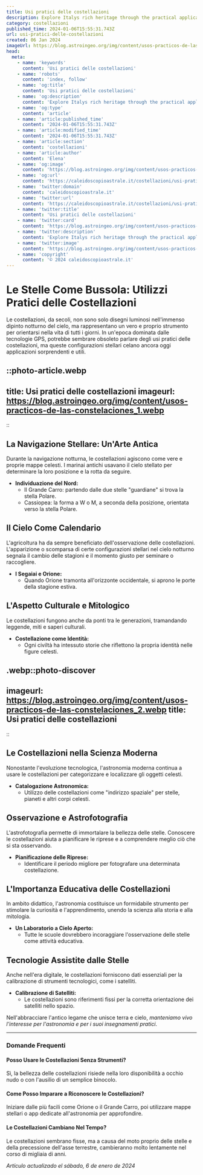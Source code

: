 ```yaml
---
title: Usi pratici delle costellazioni
description: Explore Italys rich heritage through the practical applications of constellations in navigation, farming, and folklore. Uncover the starry secrets!
category: costellazioni
published_time: 2024-01-06T15:55:31.743Z
url: usi-pratici-delle-costellazioni
created: 06 Jan 2024
imageUrl: https://blog.astroingeo.org/img/content/usos-practicos-de-las-constelaciones_1.webp
head:
  meta:
    - name: 'keywords'
      content: 'Usi pratici delle costellazioni'
    - name: 'robots'
      content: 'index, follow'
    - name: 'og:title'
      content: 'Usi pratici delle costellazioni'
    - name: 'og:description'
      content: 'Explore Italys rich heritage through the practical applications of constellations in navigation, farming, and folklore. Uncover the starry secrets!'
    - name: 'og:type'
      content: 'article'
    - name: 'article:published_time'
      content: '2024-01-06T15:55:31.743Z'
    - name: 'article:modified_time'
      content: '2024-01-06T15:55:31.743Z'
    - name: 'article:section'
      content: 'costellazioni'
    - name: 'article:author'
      content: 'Elena'
    - name: 'og:image'
      content: 'https://blog.astroingeo.org/img/content/usos-practicos-de-las-constelaciones_1.webp'
    - name: 'og:url'
      content: 'https://caleidoscopioastrale.it/costellazioni/usi-pratici-delle-costellazioni'
    - name: 'twitter:domain'
      content: 'caleidoscopioastrale.it'
    - name: 'twitter:url'
      content: 'https://caleidoscopioastrale.it/costellazioni/usi-pratici-delle-costellazioni'
    - name: 'twitter:title'
      content: 'Usi pratici delle costellazioni'
    - name: 'twitter:card'
      content: 'https://blog.astroingeo.org/img/content/usos-practicos-de-las-constelaciones_1.webp'
    - name: 'twitter:description'
      content: 'Explore Italys rich heritage through the practical applications of constellations in navigation, farming, and folklore. Uncover the starry secrets!'
    - name: 'twitter:image'
      content: 'https://blog.astroingeo.org/img/content/usos-practicos-de-las-constelaciones_1.webp'
    - name: 'copyright'
      content: '© 2024 caleidoscopioastrale.it'
---
```

# Le Stelle Come Bussola: Utilizzi Pratici delle Costellazioni

Le costellazioni, da secoli, non sono solo disegni luminosi nell'immenso dipinto notturno del cielo, ma rappresentano un vero e proprio strumento per orientarsi nella vita di tutti i giorni. In un'epoca dominata dalle tecnologie GPS, potrebbe sembrare obsoleto parlare degli usi pratici delle costellazioni, ma queste configurazioni stellari celano ancora oggi applicazioni sorprendenti e utili.

::photo-article.webp
---
title: Usi pratici delle costellazioni
imageurl: https://blog.astroingeo.org/img/content/usos-practicos-de-las-constelaciones_1.webp
---
::

## La Navigazione Stellare: Un'Arte Antica
Durante la navigazione notturna, le costellazioni agiscono come vere e proprie mappe celesti. I marinai antichi usavano il cielo stellato per determinare la loro posizione e la rotta da seguire.

- **Individuazione del Nord:**
  - Il Grande Carro: partendo dalle due stelle "guardiane" si trova la stella Polare.
  - Cassiopea: la forma a W o M, a seconda della posizione, orientata verso la stella Polare.

## Il Cielo Come Calendario
L'agricoltura ha da sempre beneficiato dell'osservazione delle costellazioni. L'apparizione o scomparsa di certe configurazioni stellari nel cielo notturno segnala il cambio delle stagioni e il momento giusto per seminare o raccogliere.

- **I Segaiai e Orione:**
  - Quando Orione tramonta all'orizzonte occidentale, si aprono le porte della stagione estiva.

## L'Aspetto Culturale e Mitologico
Le costellazioni fungono anche da ponti tra le generazioni, tramandando leggende, miti e saperi culturali.

- **Costellazione come Identità:**
  - Ogni civiltà ha intessuto storie che riflettono la propria identità nelle figure celesti.

.webp::photo-discover
---
imageurl: https://blog.astroingeo.org/img/content/usos-practicos-de-las-constelaciones_2.webp
title: Usi pratici delle costellazioni
---
::

## Le Costellazioni nella Scienza Moderna
Nonostante l'evoluzione tecnologica, l'astronomia moderna continua a usare le costellazioni per categorizzare e localizzare gli oggetti celesti.

- **Catalogazione Astronomica:**
  - Utilizzo delle costellazioni come "indirizzo spaziale" per stelle, pianeti e altri corpi celesti.

## Osservazione e Astrofotografia
L'astrofotografia permette di immortalare la bellezza delle stelle. Conoscere le costellazioni aiuta a pianificare le riprese e a comprendere meglio ciò che si sta osservando.

- **Pianificazione delle Riprese:**
  - Identificare il periodo migliore per fotografare una determinata costellazione.

## L'Importanza Educativa delle Costellazioni
In ambito didattico, l'astronomia costituisce un formidabile strumento per stimolare la curiosità e l'apprendimento, unendo la scienza alla storia e alla mitologia.

- **Un Laboratorio a Cielo Aperto:**
  - Tutte le scuole dovrebbero incoraggiare l'osservazione delle stelle come attività educativa.

## Tecnologie Assistite dalle Stelle
Anche nell'era digitale, le costellazioni forniscono dati essenziali per la calibrazione di strumenti tecnologici, come i satelliti.

- **Calibrazione di Satelliti:**
  - Le costellazioni sono riferimenti fissi per la corretta orientazione dei satelliti nello spazio.

Nell'abbracciare l'antico legame che unisce terra e cielo, *manteniamo vivo l'interesse per l'astronomia e per i suoi insegnamenti pratici*.

---

### Domande Frequenti

#### Posso Usare le Costellazioni Senza Strumenti?
Sì, la bellezza delle costellazioni risiede nella loro disponibilità a occhio nudo o con l'ausilio di un semplice binocolo.

#### Come Posso Imparare a Riconoscere le Costellazioni?
Iniziare dalle più facili come Orione o il Grande Carro, poi utilizzare mappe stellari o app dedicate all'astronomia per approfondire.

#### Le Costellazioni Cambiano Nel Tempo?
Le costellazioni sembrano fisse, ma a causa del moto proprio delle stelle e della precessione dell'asse terrestre, cambieranno molto lentamente nel corso di migliaia di anni.

_Artículo actualizado el sábado, 6 de enero de 2024_